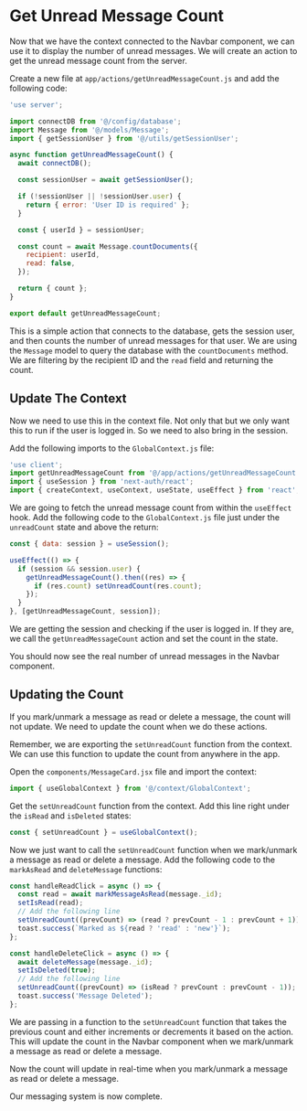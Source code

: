 # Get Unread Message Count

Now that we have the context connected to the Navbar component, we can use it to display the number of unread messages. We will create an action to get the unread message count from the server.

Create a new file at `app/actions/getUnreadMessageCount.js` and add the following code:

```javascript
'use server';

import connectDB from '@/config/database';
import Message from '@/models/Message';
import { getSessionUser } from '@/utils/getSessionUser';

async function getUnreadMessageCount() {
  await connectDB();

  const sessionUser = await getSessionUser();

  if (!sessionUser || !sessionUser.user) {
    return { error: 'User ID is required' };
  }

  const { userId } = sessionUser;

  const count = await Message.countDocuments({
    recipient: userId,
    read: false,
  });

  return { count };
}

export default getUnreadMessageCount;
```

This is a simple action that connects to the database, gets the session user, and then counts the number of unread messages for that user. We are using the `Message` model to query the database with the `countDocuments` method. We are filtering by the recipient ID and the `read` field and returning the count.

## Update The Context

Now we need to use this in the context file. Not only that but we only want this to run if the user is logged in. So we need to also bring in the session.

Add the following imports to the `GlobalContext.js` file:

```javascript
'use client';
import getUnreadMessageCount from '@/app/actions/getUnreadMessageCount';
import { useSession } from 'next-auth/react';
import { createContext, useContext, useState, useEffect } from 'react';
```

We are going to fetch the unread message count from within the `useEffect` hook. Add the following code to the `GlobalContext.js` file just under the `unreadCount` state and above the return:

```javascript
const { data: session } = useSession();

useEffect(() => {
  if (session && session.user) {
    getUnreadMessageCount().then((res) => {
      if (res.count) setUnreadCount(res.count);
    });
  }
}, [getUnreadMessageCount, session]);
```

We are getting the session and checking if the user is logged in. If they are, we call the `getUnreadMessageCount` action and set the count in the state.

You should now see the real number of unread messages in the Navbar component.

## Updating the Count

If you mark/unmark a message as read or delete a message, the count will not update. We need to update the count when we do these actions.

Remember, we are exporting the `setUnreadCount` function from the context. We can use this function to update the count from anywhere in the app.

Open the `components/MessageCard.jsx` file and import the context:

```javascript
import { useGlobalContext } from '@/context/GlobalContext';
```

Get the `setUnreadCount` function from the context. Add this line right under the `isRead` and `isDeleted` states:

```javascript
const { setUnreadCount } = useGlobalContext();
```

Now we just want to call the `setUnreadCount` function when we mark/unmark a message as read or delete a message. Add the following code to the `markAsRead` and `deleteMessage` functions:

```javascript
const handleReadClick = async () => {
  const read = await markMessageAsRead(message._id);
  setIsRead(read);
  // Add the following line
  setUnreadCount((prevCount) => (read ? prevCount - 1 : prevCount + 1));
  toast.success(`Marked as ${read ? 'read' : 'new'}`);
};

const handleDeleteClick = async () => {
  await deleteMessage(message._id);
  setIsDeleted(true);
  // Add the following line
  setUnreadCount((prevCount) => (isRead ? prevCount : prevCount - 1));
  toast.success('Message Deleted');
};
```

We are passing in a function to the `setUnreadCount` function that takes the previous count and either increments or decrements it based on the action. This will update the count in the Navbar component when we mark/unmark a message as read or delete a message.

Now the count will update in real-time when you mark/unmark a message as read or delete a message.

Our messaging system is now complete.
